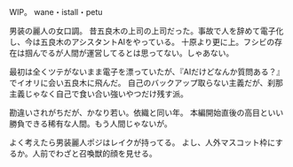 WIP。
wane・istall・petu

男装の麗人の女口調。
昔五良木の上司の上司だった。事故で人を辞めて電子化し、今は五良木のアシスタントAIをやっている。
十原より更に上。フシビの存在は掴んでるが人間が運営してるとは思ってない。しゃあない。

最初は全くツテがないまま電子を漂っていたが、『AIだけどなんか質問ある？』でイオリに会い五良木に飛んだ。
自己のバックアップ取らない主義だが、刹那主義じゃなく自己で食い合い強いやつだけ残す派。

勘違いされがちだが、かなり若い。依織と同い年。
本編開始直後の高目といい勝負できる稀有な人間。もう人間じゃないが。



よく考えたら男装麗人ポジはレイクが持ってる。
よし、人外マスコット枠にするか。人前でわざと召喚獣的顔を見せる。